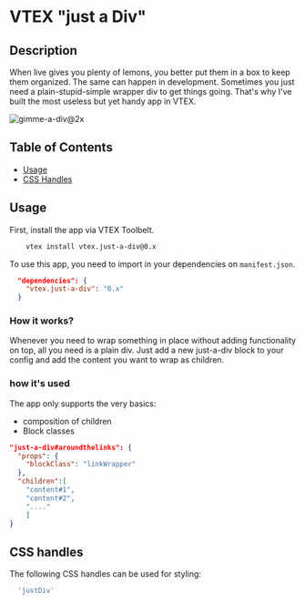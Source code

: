 # VTEX "just a Div"

## Description

When live gives you plenty of lemons, you better put them in a box to keep them organized.
The same can happen in development. Sometimes you just need a plain-stupid-simple wrapper div to get things going. 
That's why I've built the most useless but yet handy app in VTEX.


<img  alt="gimme-a-div@2x" src="https://user-images.githubusercontent.com/93577143/154315105-bbbab1c8-d0ad-4013-89e1-a75c60250655.png">


## Table of Contents

- [Usage](#usage)
- [CSS Handles](#css-handles)


## Usage
First, install the app via VTEX Toolbelt. 

```bash
    vtex install vtex.just-a-div@0.x
```

To use this app, you need to import in your dependencies on `manifest.json`.

```json
  "dependencies": {
    "vtex.just-a-div": "0.x"
  }
```

### How it works?
Whenever you need to wrap something in place without adding functionality on top, all you need is a plain div. Just add a new just-a-div block to your config and add the content you want to wrap as children.


### how it's used
The app only supports the very basics: 
* composition of children
* Block classes

```json
"just-a-div#aroundthelinks": {
  "props": {
    "blockClass": "linkWrapper"
  },
  "children":[
	"content#1",
	"content#2",
	"...."
	]	
}
```


## CSS handles
The following CSS handles can be used for styling:

```js
  'justDiv'
```




